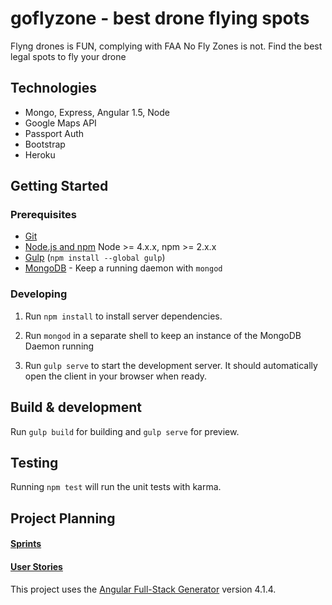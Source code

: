 # goflyzone - best drone flying spots

Flyng drones is FUN, complying with FAA No Fly Zones is not. Find the best legal spots to fly your drone

## Technologies
- Mongo, Express, Angular 1.5, Node
- Google Maps API
- Passport Auth
- Bootstrap
- Heroku

## Getting Started

### Prerequisites

- [Git](https://git-scm.com/)
- [Node.js and npm](nodejs.org) Node >= 4.x.x, npm >= 2.x.x
- [Gulp](http://gulpjs.com/) (`npm install --global gulp`)
- [MongoDB](https://www.mongodb.org/) - Keep a running daemon with `mongod`

### Developing

1. Run `npm install` to install server dependencies.

2. Run `mongod` in a separate shell to keep an instance of the MongoDB Daemon running

3. Run `gulp serve` to start the development server. It should automatically open the client in your browser when ready.

## Build & development

Run `gulp build` for building and `gulp serve` for preview.

## Testing

Running `npm test` will run the unit tests with karma.

## Project Planning
#### [Sprints](https://docs.google.com/document/d/1_qiGSRr6sR4FH8lyKskSTfNy8zSD290_GrpP6_nqxEA/edit)

#### [User Stories](https://docs.google.com/document/d/1IhMSC0xPmCR24aApsd6wpQTHqoWMyXgF6xK_fTwOPng/edit)

This project uses the [Angular Full-Stack Generator](https://github.com/DaftMonk/generator-angular-fullstack) version 4.1.4.
